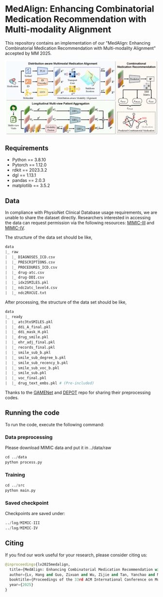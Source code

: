 # MedAlign: Enhancing Combinatorial Medication Recommendation with Multi-modality Alignment

This repository contains an implementation of our "MedAlign: Enhancing Combinatorial Medication Recommendation with Multi-modality Alignment" accepted by MM 2025.

![MedAlign_framework](MedAlign_framework.png)

## Requirements

- Python == 3.8.10
- Pytorch == 1.12.0
- rdkit == 2023.3.2
- dgl == 1.13.1
- pandas == 2.0.3
- matplotlib == 3.5.2

## Data

In compliance with PhysioNet Clinical Database usage requirements, we are unable to share the dataset directly. Researchers interested in accessing the data can request permission via the following resources: [MIMIC-III](https://physionet.org/content/mimiciii/1.4/) and [MIMIC-IV](https://physionet.org/content/mimiciv/2.2/).

The structure of the data set should be like,

```Python
data
|_ raw
|  |_ DIAGNOSES_ICD.csv
|  |_ PRESCRIPTIONS.csv
|  |_ PROCEDURES_ICD.csv
|  |_ drug-atc.csv
|  |_ drug-DDI.csv
|  |_ idx2SMILES.pkl
|  |_ ndc2atc_level4.csv
|  |_ ndc2RXCUI.txt
```

After processing, the structure of the data set should be like,

```Python
data
|_ ready
|  |_ atc3toSMILES.pkl
|  |_ ddi_A_final.pkl
|  |_ ddi_mask_H.pkl
|  |_ drug_smile.pkl
|  |_ ehr_adj_final.pkl
|  |_ records_final.pkl
|  |_ smile_sub_b.pkl
|  |_ smile_sub_degree_b.pkl
|  |_ smile_sub_recency_b.pkl
|  |_ smile_sub_voc_b.pkl
|  |_ smile_sub.pkl
|  |_ voc_final.pkl
|  |_ drug_text_embs.pkl # (Pre-included)
```

Thanks to the [GAMENet](https://github.com/sjy1203/GAMENet) and [DEPOT](https://github.com/xmed-lab/DrugRec) repo for sharing their preprocessing codes.

## Running the code

To run the code, execute the following command:

### Data preprocessing

Please download MIMIC data and put it in ../data/raw

```Python
cd ../data
python process.py
```

### Training

```Python
cd ../src
python main.py
```

### Saved checkpoint

Checkpoints are saved under:

```Python
../log/MIMIC-III
../log/MIMIC-IV
```

## Citing

If you find our work useful for your research, please consider citing us:

```Python
@inproceedings{lv2025medalign,
  title={MedAlign: Enhancing Combinatorial Medication Recommendation with Multi-modality Alignment},
  author={Lv, Hang and Guo, Zixuan and Wu, Zijie and Tan, Yanchao and Ma, Guofang and Lin, Zhigang and Chen, Xiping and Cheng, Hong and Yang, Carl},
  booktitle={Proceedings of the 33rd ACM International Conference on Multimedia},
  year={2025}
}
```

